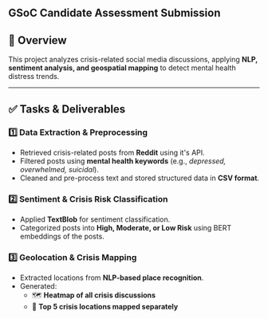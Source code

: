 ## GSoC Candidate Assessment Submission

## 📌 Overview  
This project analyzes crisis-related social media discussions, applying **NLP, sentiment analysis, and geospatial mapping** to detect mental health distress trends.  

---

## ✅ Tasks & Deliverables  

### **1️⃣ Data Extraction & Preprocessing**  
- Retrieved crisis-related posts from **Reddit** using it's API.  
- Filtered posts using **mental health keywords** (e.g., *depressed, overwhelmed, suicidal*).  
- Cleaned and pre-process text and stored structured data in **CSV format**.  

### **2️⃣ Sentiment & Crisis Risk Classification**  
- Applied **TextBlob** for sentiment classification.  
- Categorized posts into **High, Moderate, or Low Risk** using BERT embeddings of the posts.    

### **3️⃣ Geolocation & Crisis Mapping**  
- Extracted locations from **NLP-based place recognition**.  
- Generated:  
  - 🗺️ **Heatmap of all crisis discussions**  
  - 📍 **Top 5 crisis locations mapped separately**  
